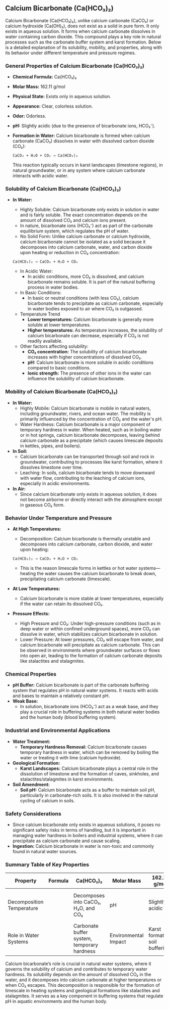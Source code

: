 ## Calcium Bicarbonate (Ca(HCO₃)₂)

Calcium Bicarbonate (Ca(HCO₃)₂), unlike calcium carbonate (CaCO₃) or calcium hydroxide (Ca(OH)₂), does not exist as a solid in pure form. It only exists in aqueous solution. It forms when calcium carbonate dissolves in water containing carbon dioxide. This compound plays a key role in natural processes such as the carbonate buffer system and karst formation. Below is a detailed explanation of its solubility, mobility, and properties, along with its behavior under different temperature and pressure regimes.

### General Properties of Calcium Bicarbonate (Ca(HCO₃)₂)

* **Chemical Formula:** Ca(HCO₃)₂
* **Molar Mass:** 162.11 g/mol
* **Physical State:** Exists only in aqueous solution.
* **Appearance:** Clear, colorless solution.
* **Odor:** Odorless.
* **pH:** Slightly acidic (due to the presence of bicarbonate ions, HCO₃⁻).
* **Formation in Water:**
    Calcium bicarbonate is formed when calcium carbonate (CaCO₃) dissolves in water with dissolved carbon dioxide (CO₂):

    ```
    CaCO₃ + H₂O + CO₂ → Ca(HCO₃)₂
    ```

    This reaction typically occurs in karst landscapes (limestone regions), in natural groundwater, or in any system where calcium carbonate interacts with acidic water.

### Solubility of Calcium Bicarbonate (Ca(HCO₃)₂)

* **In Water:**
    * Highly Soluble: Calcium bicarbonate only exists in solution in water and is fairly soluble. The exact concentration depends on the amount of dissolved CO₂ and calcium ions present.
    * In nature, bicarbonate ions (HCO₃⁻) act as part of the carbonate equilibrium system, which regulates the pH of water.
    * No Solid Form: Unlike calcium carbonate or calcium hydroxide, calcium bicarbonate cannot be isolated as a solid because it decomposes into calcium carbonate, water, and carbon dioxide upon heating or reduction in CO₂ concentration:

    ```
    Ca(HCO₃)₂ → CaCO₃ + H₂O + CO₂
    ```

    * In Acidic Water:
	    * In acidic conditions, more CO₂ is dissolved, and calcium bicarbonate remains soluble. It is part of the natural buffering process in water bodies.
    * In Basic Conditions:
	    * In basic or neutral conditions (with less CO₂), calcium bicarbonate tends to precipitate as calcium carbonate, especially in water bodies exposed to air where CO₂ is outgassed.
	* Temperature Trend
		* **Lower temperatures:** Calcium bicarbonate is generally more soluble at lower temperatures.
		- **Higher temperatures:** As temperature increases, the solubility of calcium bicarbonate can decrease, especially if CO₂ is not readily available.
	- Other factors affecting solubility:
		- **CO₂ concentration:** The solubility of calcium bicarbonate increases with higher concentrations of dissolved CO₂.
		- **pH:** Calcium bicarbonate is more soluble in acidic conditions compared to basic conditions.
		- **Ionic strength:** The presence of other ions in the water can influence the solubility of calcium bicarbonate.

### Mobility of Calcium Bicarbonate (Ca(HCO₃)₂)

* **In Water:**
    * Highly Mobile: Calcium bicarbonate is mobile in natural waters, including groundwater, rivers, and ocean water. The mobility is primarily influenced by the concentration of CO₂ and the water's pH.
    * Water Hardness: Calcium bicarbonate is a major component of temporary hardness in water. When heated, such as in boiling water or in hot springs, calcium bicarbonate decomposes, leaving behind calcium carbonate as a precipitate (which causes limescale deposits in kettles, pipes, and boilers).
* **In Soil:**
    * Calcium bicarbonate can be transported through soil and rock in groundwater, contributing to processes like karst formation, where it dissolves limestone over time.
    * Leaching: In soils, calcium bicarbonate tends to move downward with water flow, contributing to the leaching of calcium ions, especially in acidic environments.
* **In Air:**
    * Since calcium bicarbonate only exists in aqueous solution, it does not become airborne or directly interact with the atmosphere except in gaseous CO₂ form.

### Behavior Under Temperature and Pressure

* **At High Temperatures:**
    * Decomposition: Calcium bicarbonate is thermally unstable and decomposes into calcium carbonate, carbon dioxide, and water upon heating:

    ```
    Ca(HCO₃)₂ → CaCO₃ + H₂O + CO₂
    ```

    * This is the reason limescale forms in kettles or hot water systems—heating the water causes the calcium bicarbonate to break down, precipitating calcium carbonate (limescale).
* **At Low Temperatures:**
    * Calcium bicarbonate is more stable at lower temperatures, especially if the water can retain its dissolved CO₂.
* **Pressure Effects:**
    * High Pressure and CO₂: Under high-pressure conditions (such as in deep water or within confined underground spaces), more CO₂ can dissolve in water, which stabilizes calcium bicarbonate in solution.
    * Lower Pressure: At lower pressures, CO₂ will escape from water, and calcium bicarbonate will precipitate as calcium carbonate. This can be observed in environments where groundwater surfaces or flows into open air, leading to the formation of calcium carbonate deposits like stalactites and stalagmites.

### Chemical Properties

* **pH Buffer:** Calcium bicarbonate is part of the carbonate buffering system that regulates pH in natural water systems. It reacts with acids and bases to maintain a relatively constant pH.
* **Weak Base:**
    * In solution, bicarbonate ions (HCO₃⁻) act as a weak base, and they play a crucial role in buffering systems in both natural water bodies and the human body (blood buffering system).

### Industrial and Environmental Applications

* **Water Treatment:**
    * **Temporary Hardness Removal:** Calcium bicarbonate causes temporary hardness in water, which can be removed by boiling the water or treating it with lime (calcium hydroxide).
* **Geological Formation:**
    * **Karst Landscapes:** Calcium bicarbonate plays a central role in the dissolution of limestone and the formation of caves, sinkholes, and stalactites/stalagmites in karst environments.
* **Soil Amendment:**
    * **Soil pH:** Calcium bicarbonate acts as a buffer to maintain soil pH, particularly in carbonate-rich soils. It is also involved in the natural cycling of calcium in soils.

### Safety Considerations

* Since calcium bicarbonate only exists in aqueous solutions, it poses no significant safety risks in terms of handling, but it is important in managing water hardness in boilers and industrial systems, where it can precipitate as calcium carbonate and cause scaling.
* **Ingestion:** Calcium bicarbonate in water is non-toxic and commonly found in natural water sources.

### Summary Table of Key Properties

| Property | Formula | Ca(HCO₃)₂ | Molar Mass | 162.11 g/mol | Physical State | Aqueous Solution | Solubility in Water | Soluble |
|---|---|---|---|---|---|---|---|---|
| Decomposition Temperature | | Decomposes into CaCO₃, H₂O, and CO₂ | pH | Slightly acidic | Mobility | Highly mobile in water | Reactivity with Acids | Forms calcium salts and CO₂ |
| Role in Water Systems | | Carbonate buffer system, temporary hardness | Environmental Impact | Karst formation, soil buffering | | | | |

Calcium bicarbonate’s role is crucial in natural water systems, where it governs the solubility of calcium and contributes to temporary water hardness. Its solubility depends on the amount of dissolved CO₂ in the water, and it decomposes into calcium carbonate at higher temperatures or when CO₂ escapes. This decomposition is responsible for the formation of limescale in heating systems and geological formations like stalactites and stalagmites. It serves as a key component in buffering systems that regulate pH in aquatic environments and the human body.